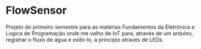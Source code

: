 # FlowSensor
Projeto do primeiro semestre para as matérias Fundamentos da Eletrônica e Logica de Programação onde me valho de IoT para, através de um arduíno, registrar o fluxo de água e exibi-lo, a princípio através de LEDs.
